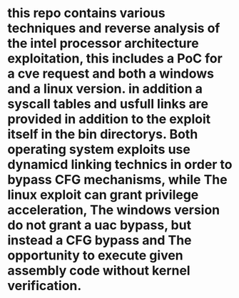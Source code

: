 # this repo contains various techniques and reverse analysis of the intel processor architecture exploitation, this includes a PoC for a cve request and both a windows and a linux version. in addition a syscall tables and usfull links are provided in addition to the exploit itself in the bin directorys. Both operating system exploits use dynamicd linking technics in order to bypass CFG mechanisms, while The linux exploit can grant privilege acceleration, The windows version do not grant a uac bypass, but instead a CFG bypass and The opportunity to execute given assembly code without kernel verification.
